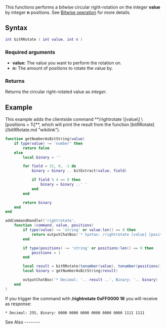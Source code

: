 This functions performs a bitwise circular right-rotation on the integer **value** by integer **n** positions. See [Bitwise operation](https://en.wikipedia.org/wiki/Bitwise_operation#Rotate_no_carry) for more details.

Syntax
------

``` lua
int bitRRotate ( int value, int n )
```

### Required arguments

-   **value:** The value you want to perform the rotation on.
-   **n:** The amount of positions to rotate the value by.

### Returns

Returns the circular right-rotated value as *integer*.

Example
-------

<section name="Client" class="client" show="true">
This example adds the clientside command **/rightrotate \[value\] \[positions = 1\]**, which will print the result from the function [bitRRotate](/bitRRotate.md "wikilink").

``` lua
function getNumberAsBitString(value)
    if type(value) ~= 'number' then
        return false
    else
        local binary = ''

        for field = 31, 0, -1 do
            binary = binary .. bitExtract(value, field)

            if field % 4 == 0 then
                binary = binary ..' '
            end
        end

        return binary
    end
end

addCommandHandler('rightrotate',
    function (command, value, positions)
        if type(value) ~= 'string' or value:len() == 0 then
            return outputChatBox('* Syntax: /rightrotate [value] [positions = 1]')
        end

        if type(positions) ~= 'string' or positions:len() == 0 then
            positions = 1
        end

        local result = bitRRotate(tonumber(value), tonumber(positions))
        local binary = getNumberAsBitString(result)

        outputChatBox('* Decimal: '.. result ..', Binary: '.. binary)
    end
)
```

If you trigger the command with **/rightrotate 0xFF0000 16** you will receive as response:

    * Decimal: 255, Binary: 0000 0000 0000 0000 0000 0000 1111 1111 

</section>
See Also
--------
